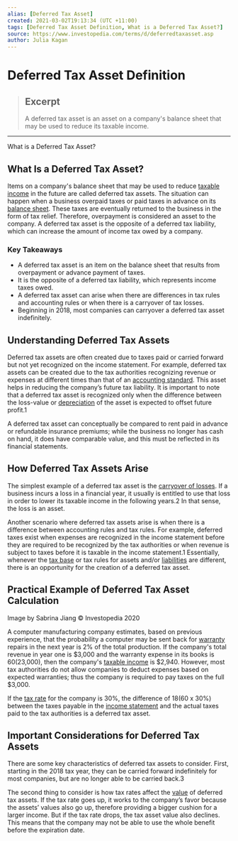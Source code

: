 ```yaml
---
alias: [Deferred Tax Asset]
created: 2021-03-02T19:13:34 (UTC +11:00)
tags: [Deferred Tax Asset Definition, What is a Deferred Tax Asset?]
source: https://www.investopedia.com/terms/d/deferredtaxasset.asp
author: Julia Kagan
---
```


# Deferred Tax Asset Definition

> ## Excerpt
> A deferred tax asset is an asset on a company's balance sheet that may be used to reduce its taxable income.

---

What is a Deferred Tax Asset?
## What Is a Deferred Tax Asset?

Items on a company's balance sheet that may be used to reduce [taxable income](https://www.investopedia.com/terms/t/taxableincome.asp) in the future are called deferred tax assets. The situation can happen when a business overpaid taxes or paid taxes in advance on its [balance sheet](https://www.investopedia.com/terms/b/balancesheet.asp). These taxes are eventually returned to the business in the form of tax relief. Therefore, overpayment is considered an asset to the company. A deferred tax asset is the opposite of a deferred tax liability, which can increase the amount of income tax owed by a company. 

### Key Takeaways

-   A deferred tax asset is an item on the balance sheet that results from overpayment or advance payment of taxes.
-   It is the opposite of a deferred tax liability, which represents income taxes owed.
-   A deferred tax asset can arise when there are differences in tax rules and accounting rules or when there is a carryover of tax losses.
-   Beginning in 2018, most companies can carryover a deferred tax asset indefinitely.

## Understanding Deferred Tax Assets

Deferred tax assets are often created due to taxes paid or carried forward but not yet recognized on the income statement. For example, deferred tax assets can be created due to the tax authorities recognizing revenue or expenses at different times than that of an [accounting standard](https://www.investopedia.com/terms/a/accounting-standard.asp). This asset helps in reducing the company’s future tax liability. It is important to note that a deferred tax asset is recognized only when the difference between the loss-value or [depreciation](https://www.investopedia.com/terms/d/depreciation.asp) of the asset is expected to offset future profit.1

A deferred tax asset can conceptually be compared to rent paid in advance or refundable insurance premiums; while the business no longer has cash on hand, it does have comparable value, and this must be reflected in its financial statements.

## How Deferred Tax Assets Arise

The simplest example of a deferred tax asset is the [carryover of losses](https://www.investopedia.com/terms/t/tax-loss-carryforward.asp). If a business incurs a loss in a financial year, it usually is entitled to use that loss in order to lower its taxable income in the following years.2 In that sense, the loss is an asset.

Another scenario where deferred tax assets arise is when there is a difference between accounting rules and tax rules. For example, deferred taxes exist when expenses are recognized in the income statement before they are required to be recognized by the tax authorities or when revenue is subject to taxes before it is taxable in the income statement.1 Essentially, whenever the [tax base](https://www.investopedia.com/terms/t/taxbase.asp) or tax rules for assets and/or [liabilities](https://www.investopedia.com/terms/l/liability.asp) are different, there is an opportunity for the creation of a deferred tax asset.

## Practical Example of Deferred Tax Asset Calculation

Image by Sabrina Jiang © Investopedia 2020

A computer manufacturing company estimates, based on previous experience, that the probability a computer may be sent back for [warranty](https://www.investopedia.com/terms/w/warranty.asp) repairs in the next year is 2% of the total production. If the company's total revenue in year one is $3,000 and the warranty expense in its books is $60 (2% x $3,000), then the company's [taxable income](https://www.investopedia.com/terms/t/taxableincome.asp) is $2,940. However, most tax authorities do not allow companies to deduct expenses based on expected warranties; thus the company is required to pay taxes on the full $3,000.

If the [tax rate](https://www.investopedia.com/terms/t/taxrate.asp) for the company is 30%, the difference of $18 ($60 x 30%) between the taxes payable in the [income statement](https://www.investopedia.com/terms/i/incomestatement.asp) and the actual taxes paid to the tax authorities is a deferred tax asset.

## Important Considerations for Deferred Tax Assets

There are some key characteristics of deferred tax assets to consider. First, starting in the 2018 tax year, they can be carried forward indefinitely for most companies, but are no longer able to be carried back.3

The second thing to consider is how tax rates affect the [value](https://www.investopedia.com/terms/v/value.asp) of deferred tax assets. If the tax rate goes up, it works to the company’s favor because the assets’ values also go up, therefore providing a bigger cushion for a larger income. But if the tax rate drops, the tax asset value also declines. This means that the company may not be able to use the whole benefit before the expiration date.
